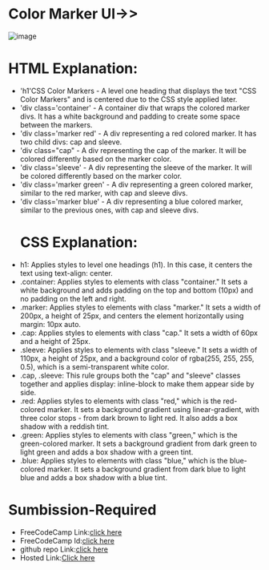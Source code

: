 # Color Marker UI->>
![image](https://github.com/namishagurunani/ColorMarker/assets/126158413/2a012442-eef8-4f4d-8554-789e69e7f2ca)
# HTML Explanation:
- 'h1'CSS Color Markers - A level one heading that displays the text "CSS Color Markers" and is centered due to the CSS style applied later.
- 'div class='container' - A container div that wraps the colored marker divs. It has a white background and padding to create some space between the markers.
- 'div class='marker red' - A div representing a red colored marker. It has two child divs: cap and sleeve.
- 'div class="cap" - A div representing the cap of the marker. It will be colored differently based on the marker color.
- 'div class='sleeve' - A div representing the sleeve of the marker. It will be colored differently based on the marker color.
- 'div class='marker green' - A div representing a green colored marker, similar to the red marker, with cap and sleeve divs.
- 'div class='marker blue' - A div representing a blue colored marker, similar to the previous ones, with cap and sleeve divs.
   # CSS Explanation:
- h1: Applies styles to level one headings (h1). In this case, it centers the text using text-align: center.
- .container: Applies styles to elements with class "container." It sets a white background and adds padding on the top and bottom (10px) and no padding on the left and right.
- .marker: Applies styles to elements with class "marker." It sets a width of 200px, a height of 25px, and centers the element horizontally using margin: 10px auto.
- .cap: Applies styles to elements with class "cap." It sets a width of 60px and a height of 25px.
- .sleeve: Applies styles to elements with class "sleeve." It sets a width of 110px, a height of 25px, and a background color of rgba(255, 255, 255, 0.5), which is a semi-transparent white color.
- .cap, .sleeve: This rule groups both the "cap" and "sleeve" classes together and applies display: inline-block to make them appear side by side.
- .red: Applies styles to elements with class "red," which is the red-colored marker. It sets a background gradient using linear-gradient, with three color stops - 
   from dark brown to light red. It also adds a box shadow with a reddish tint.
- .green: Applies styles to elements with class "green," which is the green-colored marker. It sets a background gradient from dark green to light green and adds a box shadow with a green tint.
- .blue: Applies styles to elements with class "blue," which is the blue-colored marker. It sets a background gradient from dark blue to light blue and adds a box shadow with a blue tint.
# Sumbission-Required
- FreeCodeCamp Link:[click here](https://www.freecodecamp.org/learn/2022/responsive-web-design/learn-css-colors-by-building-a-set-of-colored-markers/step-94)
- FreeCodeCamp Id:[click here](https://www.freecodecamp.org/namisha_gurunani)
- github repo Link:[click here](https://github.com/namishagurunani/ColorMarker)
- Hosted Link:[Click here](https://namishagurunani.github.io/ColorMarker/)
